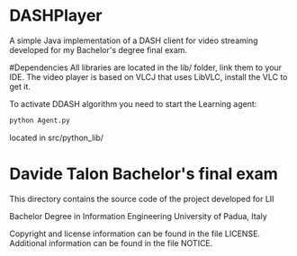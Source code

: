 # DASHPlayer
A simple Java implementation of a DASH client for video streaming developed for my Bachelor's degree final exam.

#Dependencies
All libraries are located in the lib/ folder, link them to your IDE.
The video player is based on VLCJ that uses LibVLC, install the VLC to get it.

To activate DDASH algorithm you need to start the Learning agent:
```sh
python Agent.py
```
located in src/python_lib/


Davide Talon Bachelor's final exam
===========================================

This directory contains the source code of the project developed for LII

Bachelor Degree in Information Engineering
University of Padua, Italy

Copyright and license information can be found in the file LICENSE. 
Additional information can be found in the file NOTICE.

